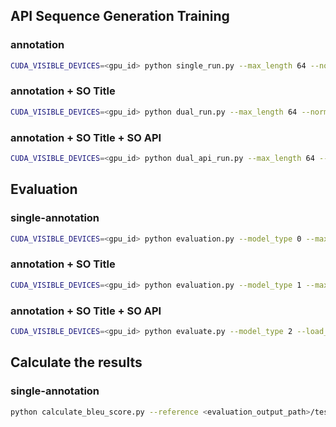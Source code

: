 ## API Sequence Generation Training
### annotation
```bash
CUDA_VISIBLE_DEVICES=<gpu_id> python single_run.py --max_length 64 --norm True --batch_size 32 --output_dir <output_directory> --epoch 30 --training_file <training_data_path> --valid_file <validation_data_path>
```

### annotation + SO Title
```bash
CUDA_VISIBLE_DEVICES=<gpu_id> python dual_run.py --max_length 64 --norm True --batch_size 32 --output_dir <output_directory> --epoch 30 --training_file <training_data_path> --valid_file <validation_data_path>
```

### annotation + SO Title + SO API
```bash
CUDA_VISIBLE_DEVICES=<gpu_id> python dual_api_run.py --max_length 64 --norm True --batch_size 32 --output_dir <output_directory> --epoch 30 --training_file <training_data_path> --valid_file <validation_data_path>
```


## Evaluation
### single-annotation
```bash
CUDA_VISIBLE_DEVICES=<gpu_id> python evaluation.py --model_type 0 --max_length 64 --load_model_path  <model_path>/pytorch_model.bin --test_filename <test_file_path> --output_dir <output_path>
```

### annotation + SO Title
```bash
CUDA_VISIBLE_DEVICES=<gpu_id> python evaluation.py --model_type 1 --max_length 64 --load_model_path  <model_path>/pytorch_model.bin --test_filename <test_file_path> --output_dir <output_path>
```

### annotation + SO Title + SO API
```bash
CUDA_VISIBLE_DEVICES=<gpu_id> python evaluate.py --model_type 2 --load_model_path 13-Oct-dual/checkpoint-best-bleu/pytorch_model.bin --test_filename <test_file_path> --output_dir <output_path>
```


## Calculate the results
### single-annotation
```bash
python calculate_bleu_score.py --reference <evaluation_output_path>/test_ref.csv --candidate  <evaluation_output_path>/test_hyp.csv
```
